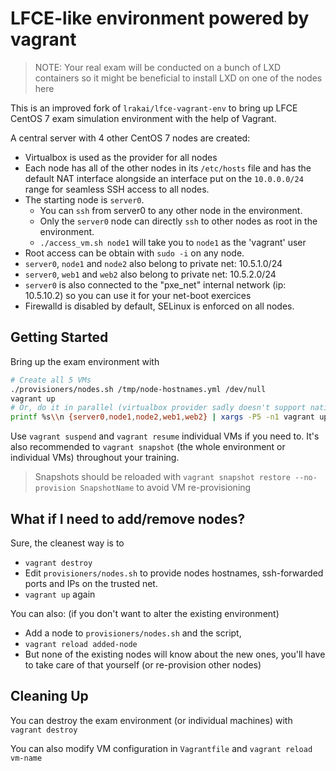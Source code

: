 # LFCE-like environment powered by vagrant

> NOTE: Your real exam will be conducted on a bunch of LXD containers
> so it might be beneficial to install LXD on one of the nodes here

This is an improved fork of `lrakai/lfce-vagrant-env` to bring up LFCE CentOS 7 exam
simulation environment with the help of Vagrant.

A central server with 4 other CentOS 7 nodes are created:

- Virtualbox is used as the provider for all nodes
- Each node has all of the other nodes in its `/etc/hosts` file and has the
  default NAT interface alongside an interface put on the `10.0.0.0/24` range
  for seamless SSH access to all nodes.
- The starting node is `server0`. 
    - You can `ssh` from server0 to any other node in the environment. 
    - Only the `server0` node can directly `ssh` to other nodes as root 
      in the environment.
    - `./access_vm.sh node1` will take you to `node1` as the 'vagrant' user
- Root access can be obtain with `sudo -i` on any node.
- `server0`, `node1` and `node2` also belong to private net: 10.5.1.0/24
- `server0`, `web1` and `web2` also belong to private net: 10.5.2.0/24
- `server0` is also connected to the "pxe_net" internal network (ip: 10.5.10.2)
  so you can use it for your net-boot exercices
- Firewalld is disabled by default, SELinux is enforced on all nodes.

## Getting Started

Bring up the exam environment with

```bash
# Create all 5 VMs
./provisioners/nodes.sh /tmp/node-hostnames.yml /dev/null
vagrant up
# Or, do it in parallel (virtualbox provider sadly doesn't support native parallelism)
printf %s\\n {server0,node1,node2,web1,web2} | xargs -P5 -n1 vagrant up
```

Use `vagrant suspend` and `vagrant resume` individual VMs if you need to.
It's also recommended to `vagrant snapshot` (the whole environment or
individual VMs) throughout your training.

> Snapshots should be reloaded with
> `vagrant snapshot restore --no-provision SnapshotName`
> to avoid VM re-provisioning

## What if I need to add/remove nodes?

Sure, the cleanest way is to
- `vagrant destroy`
- Edit `provisioners/nodes.sh` to provide nodes hostnames, ssh-forwarded ports
  and IPs on the trusted net.
- `vagrant up` again

You can also: (if you don't want to alter the existing environment)
- Add a node to `provisioners/nodes.sh` and the script,
- `vagrant reload added-node`
- But none of the existing nodes will know about the new ones, you'll have to
  take care of that yourself (or re-provision other nodes)

## Cleaning Up

You can destroy the exam environment (or individual machines) with 
`vagrant destroy`

You can also modify VM configuration in `Vagrantfile` and
`vagrant reload vm-name`

